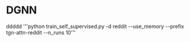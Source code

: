 # DGNN
ddddd
'''python train_self_supervised.py -d reddit --use_memory --prefix tgn-attn-reddit --n_runs 10'''
